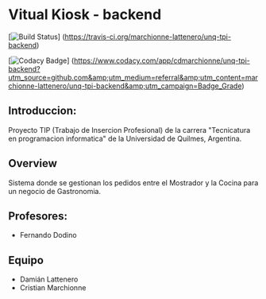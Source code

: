 
# Vitual Kiosk - backend

[![Build Status](https://travis-ci.org/marchionne-lattenero/unq-tpi-backend.svg?branch=master)]
(https://travis-ci.org/marchionne-lattenero/unq-tpi-backend)

[![Codacy Badge](https://api.codacy.com/project/badge/Grade/b3b7c19d1e70485e8a3bcfa1b86b516f)]
(https://www.codacy.com/app/cdmarchionne/unq-tpi-backend?utm_source=github.com&amp;utm_medium=referral&amp;utm_content=marchionne-lattenero/unq-tpi-backend&amp;utm_campaign=Badge_Grade)

## Introduccion:

Proyecto TIP (Trabajo de Insercion Profesional) de la carrera "Tecnicatura en programacion informatica" de la Universidad de Quilmes, Argentina.


## Overview

Sistema donde se gestionan los pedidos entre el Mostrador y la Cocina para un negocio de Gastronomia.

## Profesores:

* Fernando Dodino

## Equipo

+ Damián Lattenero
+ Cristian Marchionne
